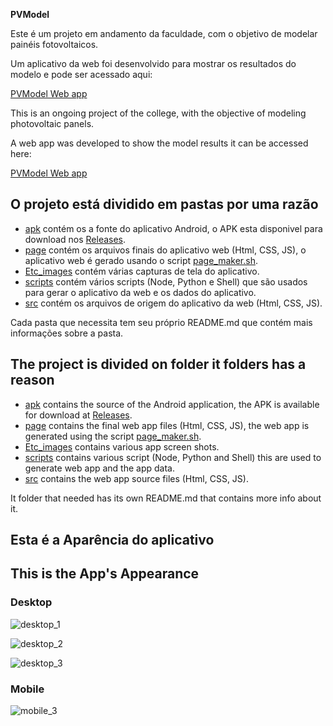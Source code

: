 **PVModel**

Este é um projeto em andamento da faculdade, com o objetivo de modelar painéis fotovoltaicos.

Um aplicativo da web foi desenvolvido para mostrar os resultados do modelo e pode ser acessado aqui:

[PVModel Web app](https://fgl27.github.io/PVModel/page/index.html)

This is an ongoing project of the college, with the objective of modeling photovoltaic panels.

A web app was developed to show the model results it can be accessed here:

[PVModel Web app](https://fgl27.github.io/PVModel/page/index.html)

## O projeto está dividido em pastas por uma razão

- [apk](https://github.com/fgl27/PVModel/tree/master/apk) contém os a fonte do aplicativo Android, o APK esta disponivel para download nos [Releases](https://github.com/fgl27/PVModel/releases).
- [page](https://github.com/fgl27/PVModel/tree/master/page) contém os arquivos finais do aplicativo web (Html, CSS, JS), o aplicativo web é gerado usando o script [page_maker.sh](https://github.com/fgl27/PVModel/blob/master/scripts/shell/page_maker.sh).
- [Etc_images](https://github.com/fgl27/PVModel/tree/master/Etc_images) contém várias capturas de tela do aplicativo.
- [scripts](https://github.com/fgl27/PVModel/tree/master/scripts) contém vários scripts (Node, Python e Shell) que são usados para gerar o aplicativo da web e os dados do aplicativo.
- [src](https://github.com/fgl27/PVModel/tree/master/src) contém os arquivos de origem do aplicativo da web (Html, CSS, JS).

Cada pasta que necessita tem seu próprio README.md que contém mais informações sobre a pasta.

## The project is divided on folder it folders has a reason

- [apk](https://github.com/fgl27/PVModel/tree/master/apk) contains the source of the Android application, the APK is available for download at [Releases](https://github.com/fgl27/PVModel/releases).
- [page](https://github.com/fgl27/PVModel/tree/master/page) contains the final web app files (Html, CSS, JS), the web app is generated using the script [page_maker.sh](https://github.com/fgl27/PVModel/blob/master/scripts/shell/page_maker.sh).
- [Etc_images](https://github.com/fgl27/PVModel/tree/master/Etc_images) contains various app screen shots.
- [scripts](https://github.com/fgl27/PVModel/tree/master/scripts) contains various script (Node, Python and Shell) this are used to generate web app and the app data.
- [src](https://github.com/fgl27/PVModel/tree/master/src) contains the web app source files (Html, CSS, JS).

It folder that needed has its own README.md that contains more info about it.

## Esta é a Aparência do aplicativo
## This is the App's Appearance

### Desktop

![desktop_1](https://fgl27.github.io/PVModel/Etc_images/desktop_1.png)

![desktop_2](https://fgl27.github.io/PVModel/Etc_images/desktop_2.png)

![desktop_3](https://fgl27.github.io/PVModel/Etc_images/desktop_3.png)

### Mobile

![mobile_3](https://fgl27.github.io/PVModel/Etc_images/mobile_1.png)
